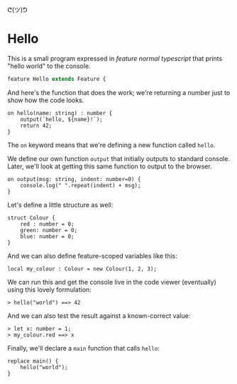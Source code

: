 ᕦ(ツ)ᕤ
# Hello

This is a small program expressed in *feature normal typescript* that prints "hello world" to the console.

```ts
feature Hello extends Feature {
```

And here's the function that does the work; we're returning a number just to show how the code looks.


    on hello(name: string) : number {
        output(`hello, ${name}!`);
        return 42;
    }


The `on` keyword means that we're defining a new function called `hello`.

We define our own function `output` that initially outputs to standard console. Later, we'll look at getting this same function to output to the browser.


    on output(msg: string, indent: number=0) {
        console.log(" ".repeat(indent) + msg);
    }


Let's define a little structure as well:

    struct Colour { 
        red : number = 0; 
        green: number = 0; 
        blue: number = 0; 
    }

And we can also define feature-scoped variables like this:

    local my_colour : Colour = new Colour(1, 2, 3);

We can run this and get the console live in the code viewer (eventually) using this lovely formulation:

    > hello("world") ==> 42

And we can also test the result against a known-correct value:

    > let x: number = 1;
    > my_colour.red ==> x

Finally, we'll declare a `main` function that calls `hello`:

    replace main() {
        hello("world");
    }